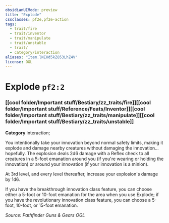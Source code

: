 ```yaml
---
obsidianUIMode: preview
title: "Explode"
cssclasses: pf2e,pf2e-action
tags:
  - trait/fire
  - trait/inventor
  - trait/manipulate
  - trait/unstable
  - trait/
  - category/interaction
aliases: "Item.lNEHd5kZ853LhZ4V"
license: OGL
---
```

# Explode `pf2:2`

### [[cool folder/Important stuff/Bestiary/zz_traits/fire]][[cool folder/Important stuff/Reference/Feats/Inventor]][[cool folder/Important stuff/Bestiary/zz_traits/manipulate]][[cool folder/Important stuff/Bestiary/zz_traits/unstable]]

**Category** interaction; 




You intentionally take your innovation beyond normal safety limits, making it explode and damage nearby creatures without damaging the innovation... hopefully. The explosion deals 2d6 damage with a Reflex check to all creatures in a 5-foot emanation around you (if you're wearing or holding the innovation) or around your innovation (if your innovation is a minion).

At 3rd level, and every level thereafter, increase your explosion's damage by 1d6.

If you have the breakthrough innovation class feature, you can choose either a 5-foot or 10-foot emanation for the area when you use Explode; if you have the revolutionary innovation class feature, you can choose a 5-foot, 10-foot, or 15-foot emanation.

*Source: Pathfinder Guns & Gears*
*OGL*